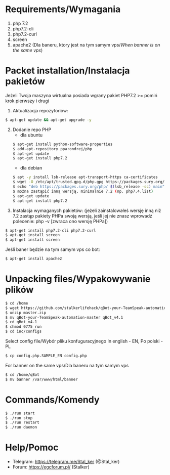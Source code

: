 # Requirements/Wymagania
 1. php 7.2
 2. php7.2-cli
 3. php7.2-curl
 4. screen
 5. apache2 (Dla baneru, ktory jest na tym samym vps/*When banner is on the same vps*)

# Packet installation/Instalacja pakietów
Jeżeli Twoja maszyna wirtualna posiada wgrany pakiet PHP7.2 >= pomiń krok pierwszy i drugi
1. Aktualizacja repozytoriów:
```sh
$ apt-get update && apt-get upgrade -y
```
2. Dodanie repo PHP
    - dla ubuntu
    ```sh
    $ apt-get install python-software-properties
    $ add-apt-repository ppa:ondrej/php
    $ apt-get update
    $ apt-get install php7.2
    ```
    - dla debian
    ```sh
    $ apt -y install lsb-release apt-transport-https ca-certificates
    $ wget -O /etc/apt/trusted.gpg.d/php.gpg https://packages.sury.org/php/apt.gpg
    $ echo "deb https://packages.sury.org/php/ $(lsb_release -sc) main" | sudo tee /etc/apt/sources.list.d/php7.2.list  //tutaj zamiast php7.2.list
    $ można zastąpić inną wersją, minimalnie 7.2 (np. php7.4.list)
    $ apt-get update
    $ apt-get install php7.2
    ```
3. Instalacja wymaganych pakietów: (jeżeli zainstalowałeś wersję inną niż 7.2 zastąp pakiety PHPa swoją wersją, jeśli jej nie znasz wprowadź polecenie: php -v [zwraca ono wersję PHPa])
 ```sh
$ apt-get install php7.2-cli php7.2-curl
$ apt-get install screen
$ apt-get install screen
```
Jeśli baner będzie na tym samym vps co bot:
```sh
$ apt-get install apache2
```
 
# Unpacking files/Wypakowywanie plików
```sh
$ cd /home
$ wget https://github.com/stalkerlifehack/qBot-your-TeamSpeak-automation/archive/master.zip
$ unzip master.zip
$ mv qBot-your-TeamSpeak-automation-master qBot_v4.1
$ cd qBot_v4.1
$ chmod 0775 run 
$ cd inc/configs
```
Select config file/Wybór pliku konfuguracyjnego In english - EN, Po polski - PL
```sh
$ cp config.php.SAMPLE_EN config.php
```
For banner on the same vps/Dla baneru na tym samym vps
```sh
$ cd /home/qBot
$ mv banner /var/www/html/banner
```


# Commands/Komendy
```sh
$ ./run start
$ ./run stop
$ ./run restart 
$ ./run daemon
```

# Help/Pomoc
- Telegram: https://telegram.me/Stal_ker (@Stal_ker)
- Forum: https://egcforum.pl/ (Stalker)





